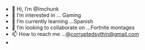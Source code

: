 - 👋 Hi, I’m @Imchunk
- 👀 I’m interested in ... Gaming
- 🌱 I’m currently learning ...Spanish
- 💞️ I’m looking to collaborate on ...Fortnite montages 
- 📫 How to reach me ...@corruptedsythin@gmail.com
- 

<!---
Imchunk/Imchunk is a ✨ special ✨ repository because its `README.md` (this file) appears on your GitHub profile.
You can click the Preview link to take a look at your changes.
--->
